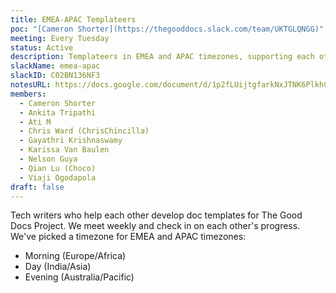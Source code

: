 ```yaml
---
title: EMEA-APAC Templateers
poc: "[Cameron Shorter](https://thegooddocs.slack.com/team/UKTGLQNGG)"
meeting: Every Tuesday
status: Active
description: Templateers in EMEA and APAC timezones, supporting each other to create Good Doc templates.
slackName: emea-apac
slackID: C02BN136NF3
notesURL: https://docs.google.com/document/d/1p2fLUijtgfarkNxJTNK6PlkhCnKI--nP4beYCY1J-So
members:
  - Cameron Shorter
  - Ankita Tripathi
  - Ati M
  - Chris Ward (ChrisChincilla)
  - Gayathri Krishnaswamy
  - Karissa Van Baulen
  - Nelson Guya
  - Qian Lu (Choco)
  - Viaji Ogodapola
draft: false
---
```

Tech writers who help each other develop doc templates for The Good Docs Project. We meet weekly and check in on each other's progress. We've picked a timezone for EMEA and APAC timezones:

* Morning (Europe/Africa)
* Day (India/Asia)
* Evening (Australia/Pacific)
